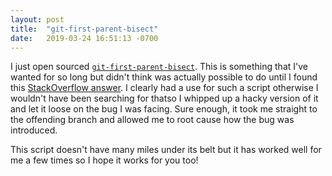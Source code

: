 ```yaml
---
layout: post
title:  "git-first-parent-bisect"
date:   2019-03-24 16:51:13 -0700
---
```


I just open sourced [`git-first-parent-bisect`][repo].
This is something that I've wanted for so long but didn't think was actually possible to do until I found this [StackOverflow answer][soa].
I clearly had a use for such a script otherwise I wouldn't have been searching for thatso I whipped up a hacky version of it and let it loose on the bug I was facing.
Sure enough, it took me straight to the offending branch and allowed me to root cause how the bug was introduced.

This script doesn't have many miles under its belt but it has worked well for me a few times so I hope it works for you too!

[repo]: https://github.com/marczych/git-first-parent-bisect
[soa]: https://stackoverflow.com/a/5650992/1135611.

